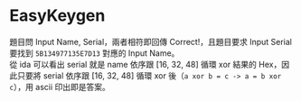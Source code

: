 # EasyKeygen

題目問 Input Name, Serial，兩者相符即回傳 Correct!，且題目要求 Input Serial 要找到 `5B134977135E7D13` 對應的 Input Name。  
從 ida 可以看出 serial 就是 name 依序跟 [16, 32, 48] 循環 xor 結果的 Hex，因此只要將 serial 依序跟 [16, 32, 48] 循環 xor 後（`a xor b = c -> a = b xor c`），用 ascii 印出即是答案。